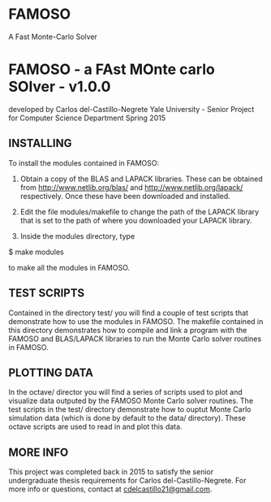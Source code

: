 # FAMOSO
A Fast Monte-Carlo Solver

# FAMOSO - a FAst MOnte carlo SOlver - v1.0.0
developed by Carlos del-Castillo-Negrete
Yale University - Senior Project for Computer Science Department
Spring 2015


## INSTALLING 

To install the modules contained in FAMOSO:

1) Obtain a copy of the BLAS and LAPACK libraries. These can be obtained from http://www.netlib.org/blas/ and http://www.netlib.org/lapack/ respectively. Once these have been downloaded and installed. 

2) Edit the file modules/makefile to change the path of the LAPACK library that is set to the path of where you downloaded your LAPACK library.

3) Inside the modules directory, type 

$ make modules

to make all the modules in FAMOSO.


## TEST SCRIPTS 

Contained in the directory test/ you will find a couple of test scripts that demonstrate how to use the modules in FAMOSO. The makefile contained in this directory demonstrates how to compile and link a program with the FAMOSO and BLAS/LAPACK libraries to run the Monte Carlo solver routines in FAMOSO. 


## PLOTTING DATA

In the octave/ director you will find a series of scripts used to plot and visualize data outputed by the FAMOSO Monte Carlo solver routines. The test scripts in the test/ directory demonstrate how to ouptut Monte Carlo simulation data (which is done by default to the data/ directory). These octave scripts are used to read in and plot this data. 


## MORE INFO

This project was completed back in 2015 to satisfy the senior undergraduate thesis requirements for Carlos del-Castillo-Negrete. 
For more info or questions, contact at cdelcastillo21@gmail.com.
